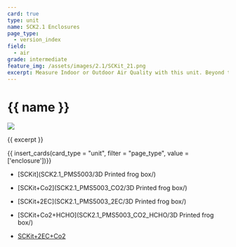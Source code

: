 ```yaml
---
card: true
type: unit
name: SCK2.1 Enclosures
page_type:
  - version_index
field:
  - air
grade: intermediate
feature_img: /assets/images/2.1/SCKit_21.png
excerpt: Measure Indoor or Outdoor Air Quality with this unit. Beyond the metrics from the kit, it can measure CO2 with a very reliable CO2 sensor!
---
```


# {{ name }}

![]({{feature_img}})

{{ excerpt }}

{{ insert_cards(card_type = "unit", filter = "page_type", value = ['enclosure'])}}

- [SCKit](SCK2.1_PMS5003/3D Printed frog box/)

- [SCKit+Co2](SCK2.1_PMS5003_CO2/3D Printed frog box/)

- [SCKit+2EC](SCK2.1_PMS5003_2EC/3D Printed frog box/)

- [SCKit+Co2+HCHO](SCK2.1_PMS5003_CO2_HCHO/3D Printed frog box/)

- [SCKit+2EC+Co2](SCK2.1_PMS5003_2EC_CO2/)
